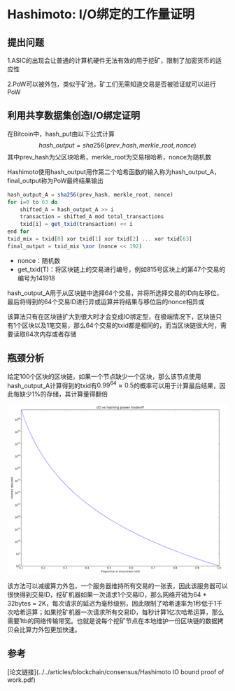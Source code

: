 # Hashimoto: I/O绑定的工作量证明

## 提出问题

1.ASIC的出现会让普通的计算机硬件无法有效的用于挖矿，限制了加密货币的适应性

2.PoW可以被外包，类似于矿池，矿工们无需知道交易是否被验证就可以进行PoW

## 利用共享数据集创造I/O绑定证明

在Bitcoin中，hash_put由以下公式计算
$$
hash\_output = sha256(prev\_hash, merkle\_root, nonce)
$$
其中prev\_hash为父区块哈希，merkle_root为交易根哈希，nonce为随机数

Hashimoto使用hash\_output用作第二个哈希函数的输入称为hash\_output\_A，final\_output称为PoW最终结果输出

```js
hash_output_A = sha256(prev_hash, merkle_root, nonce)
for i=0 to 63 do
    shifted_A = hash_output_A >> i
	transaction = shifted_A mod total_transactions
    txid[i] = get_txid(transaction) << i
end for
txid_mix = txid[0] xor txid[1] xor txid[2] ... xor txid[63]
final_output = txid_mix \xor (nonce << 192)
```

* nonce：随机数
* get_txid(T)：将区块链上的交易进行编号，例如815号区块上的第47个交易的编号为141918

hash_output_A用于从区块链中选择64个交易，并将所选择交易的ID向左移位，最后将得到的64个交易ID进行异或运算并将结果与移位后的nonce相异或

该算法只有在区块链扩大到很大时才会变成IO绑定型，在极端情况下，区块链只有1个区块以及1笔交易，那么64个交易的txid都是相同的，而当区块链很大时，需要读取64次内存或者存储

## 瓶颈分析

给定100个区块的区块链，如果一个节点缺少一个区块，那么该节点使用hash\_output\_A计算得到的txid有$0.99^{64} \approx 0.5$的概率可以用于计算最后结果，因此每缺少1%的存储，其计算量得翻倍

![1647517473651](../../img/1647517473651.png)

该方法可以减缓算力外包，一个服务器维持所有交易的一张表，因此该服务器可以很快得到交易ID，挖矿机器如果一次请求1个交易ID，那么网络开销为64 * 32bytes = 2K，每次请求的延迟为毫秒级别，因此限制了哈希速率为1秒低于1千次哈希运算；如果挖矿机器一次请求所有交易ID，每秒计算1亿次哈希运算，那么需要1tb的网络传输带宽。也就是说每个挖矿节点在本地维护一份区块链的数据拷贝会比算力外包更加快速。

## 参考

[论文链接](../../articles/blockchain/consensus/Hashimoto IO bound proof of work.pdf)